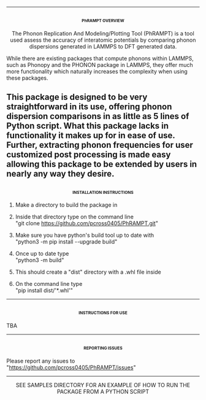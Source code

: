 -------------------------------------------------------------------------------------------------------  
<span style="font-size:0.5em;"><p align="center">PhRAMPT OVERVIEW</p></span>
-------------------------------------------------------------------------------------------------------  

<span style="font-size:0.5em;"><p align="center">The Phonon Replication And Modeling/Plotting Tool (PhRAMPT) is a tool used assess the accuracy of 
interatomic potentials by comparing phonon dispersions generated in LAMMPS to DFT generated data. 

While there are existing packages that compute phonons within LAMMPS, such as Phonopy and the PHONON
package in LAMMPS, they offer much more functionality which naturally increases the complexity when 
using these packages.

This package is designed to be very straightforward in its use, offering phonon dispersion comparisons
in as little as 5 lines of Python script. What this package lacks in functionality it makes up for in
ease of use. Further, extracting phonon frequencies for user customized post processing is made easy 
allowing this package to be extended by users in nearly any way they desire. </p></span>
-------------------------------------------------------------------------------------------------------  
<span style="font-size:0.5em;"><p align="center">INSTALLATION INSTRUCTIONS</p></span>
-------------------------------------------------------------------------------------------------------  

1) Make a directory to build the package in

2) Inside that directory type on the command line  
   "git clone https://github.com/pcross0405/PhRAMPT.git"

3) Make sure you have python's build tool up to date with  
   "python3 -m pip install --upgrade build"

4) Once up to date type  
   "python3 -m build"

5) This should create a "dist" directory with a .whl file inside

6) On the command line type  
   "pip install dist/'*.whl'" 

-------------------------------------------------------------------------------------------------------  
<span style="font-size:0.5em;"><p align="center">INSTRUCTIONS FOR USE</p></span>
-------------------------------------------------------------------------------------------------------  

TBA

---------------------------------------------------------------------------------------------------------  
<span style="font-size:0.5em;"><p align="center">REPORTING ISSUES</p></span>
---------------------------------------------------------------------------------------------------------  

Please report any issues to "https://github.com/pcross0405/PhRAMPT/issues"  

-------------------------------------------------------------------------------------------------------------------------  
<span style="font-size:0.5em;"><p align="center">SEE SAMPLES DIRECTORY FOR AN EXAMPLE OF HOW TO RUN THE PACKAGE FROM A PYTHON SCRIPT</p></span>
